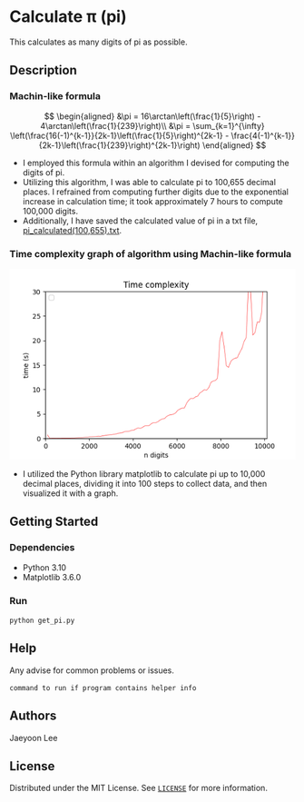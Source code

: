 # Calculate &pi; (pi)

This calculates as many digits of pi as possible.

## Description

### Machin-like formula

$$
\begin{aligned}
&\pi = 16\arctan\left(\frac{1}{5}\right) - 4\arctan\left(\frac{1}{239}\right)\\
&\pi = \sum_{k=1}^{\infty} \left(\frac{16(-1)^{k-1}}{2k-1}\left(\frac{1}{5}\right)^{2k-1} - \frac{4(-1)^{k-1}}{2k-1}\left(\frac{1}{239}\right)^{2k-1}\right)
\end{aligned}
$$

- I employed this formula within an algorithm I devised for computing the digits of pi.
- Utilizing this algorithm, I was able to calculate pi to 100,655 decimal places. 
I refrained from computing further digits due to the exponential increase in calculation time; 
it took approximately 7 hours to compute 100,000 digits.
- Additionally, I have saved the calculated value of pi in a txt file, [pi_calculated(100,655).txt](/data/pi_calculated(100,655).txt).

### Time complexity graph of algorithm using Machin-like formula
![Alt text](/data/time_complexity_graph(10,000_digits).png)
- I utilized the Python library matplotlib to calculate pi up to 10,000 decimal places, dividing it into 100 steps to collect data, and then visualized it with a graph.

## Getting Started

### Dependencies

* Python 3.10
* Matplotlib 3.6.0

### Run
```
python get_pi.py
```

## Help

Any advise for common problems or issues.
```
command to run if program contains helper info
```

## Authors

Jaeyoon Lee

## License

Distributed under the MIT License. See [`LICENSE`](\LICENSE) for more information.

